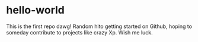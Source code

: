 # hello-world
This is the first repo dawg!
Random hito getting started on Github, hoping to someday contribute to projects like crazy Xp.
Wish me luck.
